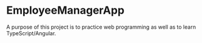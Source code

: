 # EmployeeManagerApp

A purpose of this project is to practice web programming as well as to learn TypeScript/Angular.
